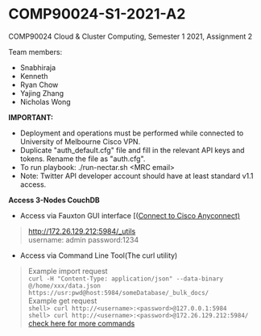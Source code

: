 # COMP90024-S1-2021-A2
COMP90024 Cloud &amp; Cluster Computing, Semester 1 2021, Assignment 2

Team members:
- Snabhiraja
- Kenneth 
- Ryan Chow
- Yajing Zhang
- Nicholas Wong

<b>IMPORTANT:</b>
- Deployment and operations must be performed while connected to University of Melbourne Cisco VPN.
- Duplicate "auth_default.cfg" file and fill in the relevant API keys and tokens. Rename the file as "auth.cfg".
- To run playbook: ./run-nectar.sh &lt;MRC email&gt;
- Note: Twitter API developer account should have at least standard v1.1 access.


<b>Access 3-Nodes CouchDB</b>
- Access via Fauxton GUI interface [([Connect to Cisco Anyconnect)](https://studentit.unimelb.edu.au/wireless-vpn/vpn)
>http://172.26.129.212:5984/_utils<br/>
>username: admin 
password:1234

- Access via Command Line Tool(The curl utility)
>Example import request<br/>
`curl -H "Content-Type: application/json" --data-binary @/home/xxx/data.json https://usr:pwd@host:5984/someDatabase/_bulk_docs/`<br/>
>Example get request<br/>
`shell> curl http://<username>:<password>@127.0.0.1:5984`<br/>
`shell> curl http://<username>:<password>@172.26.129.212:5984/`<br/>
[check here for more commands](https://docs.couchdb.org/en/stable/intro/curl.html)

